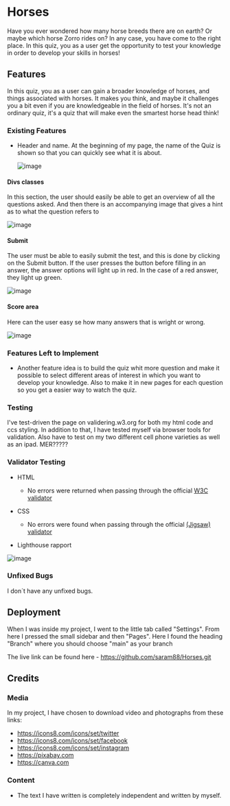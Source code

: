 # Horses


Have you ever wondered how many horse breeds there are on earth? Or maybe which horse Zorro rides on? In any case, you have come to the right place. In this quiz, you as a user get the opportunity to test your knowledge in order to develop your skills in horses!


## Features 

In this quiz, you as a user can gain a broader knowledge of horses, and things associated with horses. It makes you think, and maybe it challenges you a bit even if you are knowledgeable in the field of horses. It's not an ordinary quiz, it's a quiz that will make even the smartest horse head think!


### Existing Features

- Header and name.
  At the beginning of my page, the name of the Quiz is shown so that you can quickly see what it is about.

  ![image](https://github.com/saram88/Horses/assets/127104599/3b93de50-9c02-4093-9348-7da33ce4e3bd)
  
  
#### Divs classes ####
  In this section, the user should easily be able to get an overview of all the questions       asked. And then there is an accompanying image that gives a hint as to what the question       refers to
  
  ![image](https://github.com/saram88/Horses/assets/127104599/5da34d70-fd38-4960-90c4-1f1efd8a6395)

#### Submit ####
  The user must be able to easily submit the test, and this is done by clicking on the Submit   button. If the user presses the button before filling in an answer, the answer options will   light up in red. In the case of a red answer, they light up green.

  ![image](https://github.com/saram88/Horses/assets/127104599/dc90cd1e-4a92-40a2-a6f7-5dabdf5ec5cd)

#### Score area ####
  Here can the user easy se how many answers that is wright or wrong. 

  ![image](https://github.com/saram88/Horses/assets/127104599/cc2eb48a-42f1-40a4-a959-8b0d44519a63)


### Features Left to Implement

- Another feature idea is to build the quiz whit more question and make it possible to select different areas of interest in which you want to develop your knowledge. Also to make it in new pages for each question so you get a easier way to watch the quiz. 



### Testing 

I've test-driven the page on validering.w3.org for both my html code and ccs styling. In addition to that, I have tested myself via browser tools for validation. Also have to test on my two different cell phone varieties as well as an ipad. MER?????




### Validator Testing 

- HTML
  - No errors were returned when passing through the official [W3C validator](https://validator.w3.org/nu/?doc=https%3A%2F%2F5500-saram88-helaminfullatam-fq2y2b0nxao.ws-eu90.gitpod.io%2Fassets%2Findex.html)
- CSS
  - No errors were found when passing through the official [(Jigsaw) validator](https://jigsaw.w3.org/css-validator/validator?uri=https%3A%2F%2F5500-saram88-helaminfullatam-fq2y2b0nxao.ws-eu90.gitpod.io%2Fassets%2Findex.html&profile=css3svg&usermedium=all&warning=1&vextwarning=&lang=sv)

- Lighthouse rapport 

![image](https://github.com/saram88/Horses/assets/127104599/8e99c23c-4ef8-4350-b73d-7a85273ea201)


### Unfixed Bugs

I don´t have any unfixed bugs.

## Deployment

When I was inside my project, I went to the little tab called "Settings". From here I pressed the small sidebar and then "Pages". Here I found the heading "Branch" where you should choose "main" as your branch



The live link can be found here - https://github.com/saram88/Horses.git

## Credits 

### Media

In my project, I have chosen to download video and photographs from these links:

- https://icons8.com/icons/set/twitter
- https://icons8.com/icons/set/facebook 
- https://icons8.com/icons/set/instagram
- https://pixabay.com
- https://canva.com 

### Content 

- The text I have written is completely independent and written by myself.
